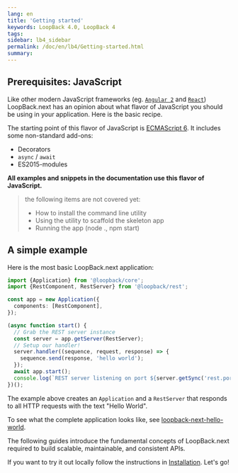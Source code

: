 ```yaml
---
lang: en
title: 'Getting started'
keywords: LoopBack 4.0, LoopBack 4
tags:
sidebar: lb4_sidebar
permalink: /doc/en/lb4/Getting-started.html
summary:
---
```

## Prerequisites: JavaScript

Like other modern JavaScript frameworks (eg. [`Angular 2`](https://angular.io/) and [`React`](https://facebook.github.io/react/)) LoopBack.next has an opinion about what flavor of JavaScript you should be using in your application. Here is the basic recipe.

The starting point of this flavor of JavaScript is [ECMAScript 6](http://www.ecma-international.org/ecma-262/6.0/). It includes some non-standard add-ons:

 - Decorators
 - `async` / `await`
 - ES2015-modules

**All examples and snippets in the documentation use this flavor of JavaScript.**

> the following items are not covered yet:
>  - How to install the command line utility
>  - Using the utility to scaffold the skeleton app
>  - Running the app (node ., npm start)

## A simple example

Here is the most basic LoopBack.next application:

```ts
import {Application} from '@loopback/core';
import {RestComponent, RestServer} from '@loopback/rest';

const app = new Application({
  components: [RestComponent],
});

(async function start() {
  // Grab the REST server instance
  const server = app.getServer(RestServer);
  // Setup our handler!
  server.handler((sequence, request, response) => {
    sequence.send(response, 'hello world');
  });
  await app.start();
  console.log(`REST server listening on port ${server.getSync('rest.port')}`);
})();
```

The example above creates an `Application` and a `RestServer` that responds to all HTTP requests with the text "Hello World".

To see what the complete application looks like, see [loopback-next-hello-world](https://github.com/strongloop/loopback-next-hello-world/).

The following guides introduce the fundamental concepts of LoopBack.next required to build scalable, maintainable, and consistent APIs.

If you want to try it out locally follow the instructions in [Installation](Installation.html).  Let's go!
